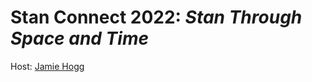 # Stan Connect 2022: _Stan Through Space and Time_


Host: [Jamie Hogg](https://research.qut.edu.au/qutcds/staff/jamie-hogg/)
